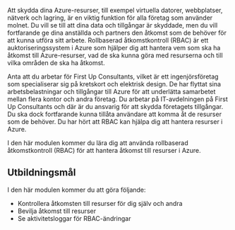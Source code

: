 Att skydda dina Azure-resurser, till exempel virtuella datorer, webbplatser, nätverk och lagring, är en viktig funktion för alla företag som använder molnet. Du vill se till att dina data och tillgångar är skyddade, men du vill fortfarande ge dina anställda och partners den åtkomst som de behöver för att kunna utföra sitt arbete. Rollbaserad åtkomstkontroll (RBAC) är ett auktoriseringssystem i Azure som hjälper dig att hantera vem som ska ha åtkomst till Azure-resurser, vad de ska kunna göra med resurserna och till vilka områden de ska ha åtkomst.

Anta att du arbetar för First Up Consultants, vilket är ett ingenjörsföretag som specialiserar sig på kretskort och elektrisk design. De har flyttat sina arbetsbelastningar och tillgångar till Azure för att underlätta samarbetet mellan flera kontor och andra företag. Du arbetar på IT-avdelningen på First Up Consultants och där är du ansvarig för att skydda företagets tillgångar. Du ska dock fortfarande kunna tillåta användare att komma åt de resurser som de behöver. Du har hört att RBAC kan hjälpa dig att hantera resurser i Azure.

I den här modulen kommer du lära dig att använda rollbaserad åtkomstkontroll (RBAC) för att hantera åtkomst till resurser i Azure.

## <a name="learning-objectives"></a>Utbildningsmål

I den här modulen kommer du att göra följande:

- Kontrollera åtkomsten till resurser för dig själv och andra
- Bevilja åtkomst till resurser
- Se aktivitetsloggar för RBAC-ändringar